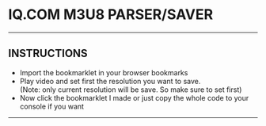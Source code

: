 # IQ.COM M3U8 PARSER/SAVER

---

## INSTRUCTIONS

- Import the bookmarklet in your browser bookmarks
- Play video and set first the resolution you want to save.  
(Note: only current resolution will be save. So make sure to set first)
- Now click the bookmarklet I made or just copy the whole code to your console if you want

---
